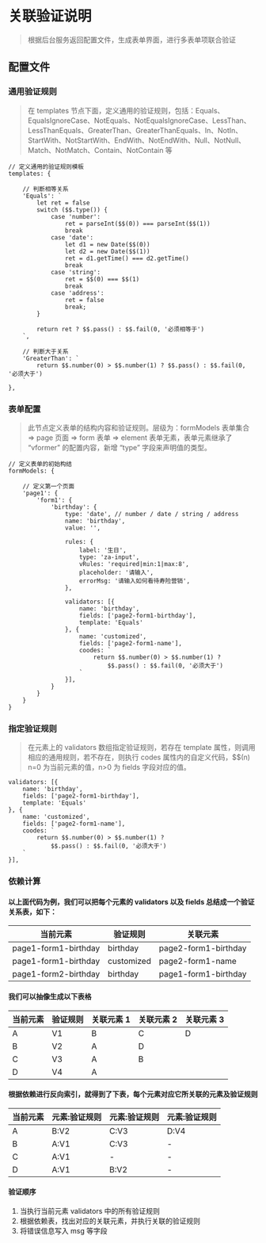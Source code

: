 # 关联验证说明
> 根据后台服务返回配置文件，生成表单界面，进行多表单项联合验证


## 配置文件
### 通用验证规则
> 在 templates 节点下面，定义通用的验证规则，包括：Equals、EqualsIgnoreCase、NotEquals、NotEqualsIgnoreCase、LessThan、LessThanEquals、GreaterThan、GreaterThanEquals、In、NotIn、StartWith、NotStartWith、EndWith、NotEndWith、Null、NotNull、Match、NotMatch、Contain、NotContain 等

```
// 定义通用的验证规则模板
templates: {

    // 判断相等关系
    'Equals': `
        let ret = false
        switch ($$.type()) {
            case 'number': 
                ret = parseInt($$(0)) === parseInt($$(1))
                break
            case 'date':
                let d1 = new Date($$(0))
                let d2 = new Date($$(1))
                ret = d1.getTime() === d2.getTime()
                break
            case 'string':
                ret = $$(0) === $$(1)
                break
            case 'address':
                ret = false
                break;
        }

        return ret ? $$.pass() : $$.fail(0, '必须相等于')
    `,

    // 判断大于关系
    'GreaterThan': `
        return $$.number(0) > $$.number(1) ? $$.pass() : $$.fail(0, '必须大于')
    `
},
```

### 表单配置
> 此节点定义表单的结构内容和验证规则。层级为：formModels 表单集合 => page 页面 => form 表单 => element 表单无素，表单元素继承了 “vformer” 的配置内容，新增 “type” 字段来声明值的类型。

```
// 定义表单的初始构结
formModels: {

    // 定义第一个页面
    'page1': {
        'form1': {
            'birthday': {
                type: 'date', // number / date / string / address
                name: 'birthday',
                value: '',

                rules: {
                    label: '生日',
                    type: 'za-input',
                    vRules: 'required|min:1|max:8',
                    placeholder: '请输入',
                    errorMsg: '请输入如何看待寿险营销',
                },

                validators: [{
                    name: 'birthday',
                    fields: ['page2-form1-birthday'],
                    template: 'Equals'
                }, {
                    name: 'customized',
                    fields: ['page2-form1-name'],
                    coodes: `
                        return $$.number(0) > $$.number(1) ? 
                            $$.pass() : $$.fail(0, '必须大于')
                    `
                }],
            }
        }
    }
}
```
    
### 指定验证规则
> 在元素上的 validators 数组指定验证规则，若存在 template 属性，则调用相应的通用规则，若不存在，则执行 codes 属性内的自定义代码，$$(n) n=0 为当前元素的值，n>0 为 fields 字段对应的值。

```
validators: [{
    name: 'birthday',
    fields: ['page2-form1-birthday'],
    template: 'Equals'
}, {
    name: 'customized',
    fields: ['page2-form1-name'],
    coodes: `
        return $$.number(0) > $$.number(1) ? 
            $$.pass() : $$.fail(0, '必须大于')
    `
}],
``` 

### 依赖计算
#### 以上面代码为例，我们可以把每个元素的 validators 以及 fields 总结成一个验证关系表，如下：

当前元素 | 验证规则 | 关联元素 
---|---|---
page1-form1-birthday | birthday | page2-form1-birthday 
page1-form1-birthday | customized | page2-form1-name 
page1-form2-birthday | birthday | page1-form1-birthday 

#### 我们可以抽像生成以下表格

当前元素 | 验证规则 | 关联元素 1 | 关联元素 2 | 关联元素 3
---|---|---|---|---
A | V1 | B | C | D
B | V2 | A | D
C | V3 | A | B 
D | V4 | A
 
#### 根据依赖进行反向索引，就得到了下表，每个元素对应它所关联的元素及验证规则

当前元素 | 元素:验证规则 | 元素:验证规则 | 元素:验证规则
---|---|---|---
A | B:V2 | C:V3 | D:V4
B | A:V1 | C:V3 | -
C | A:V1 | - | -
D | A:V1 | B:V2 | -

#### 验证顺序

1. 当执行当前元素 validators 中的所有验证规则
2. 根据依赖表，找出对应的关联元素，并执行关联的验证规则
3. 将错误信息写入 msg 等字段